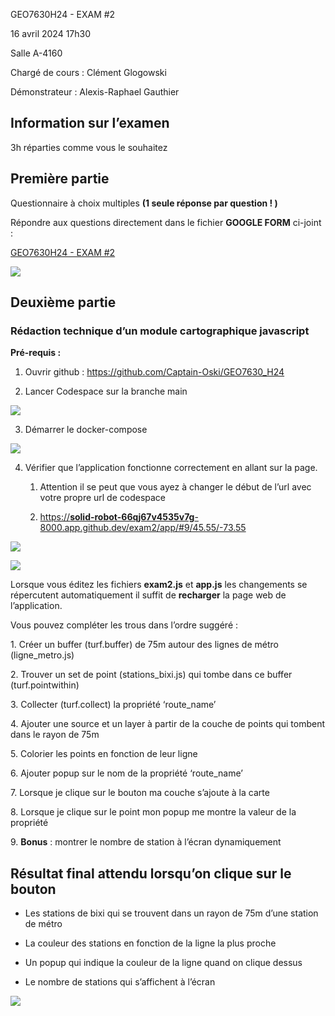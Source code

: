 GEO7630H24 - EXAM #2

16 avril 2024 17h30 

Salle A-4160

Chargé de cours : Clément Glogowski

Démonstrateur : Alexis-Raphael Gauthier


## Information sur l’examen

3h réparties comme vous le souhaitez


## Première partie

Questionnaire à choix multiples **(1 seule réponse par question ! )**

Répondre aux questions directement dans le fichier **GOOGLE FORM** ci-joint : 

[GEO7630H24 - EXAM #2](https://docs.google.com/forms/d/1LE0kX1vUTpD_M6LYjiW7JM-V0YtsESqSVPLht5M1OZQ)

![](https://lh7-us.googleusercontent.com/NerGuCII0uClB6xn19mLNdTr-5ytaTVi5RJX6fgm-wI9MxKOTuKQxCKIPr9Kscbsd80JPnFwqgNIdfxEbtKcaFJlLk3Hg49KRf_5HT6E2E3I_wPFXE-2-rhmLnGMaErWHv95bLK-MjneG3OS-cdlmGc)


## Deuxième partie 

### Rédaction technique d’un module cartographique javascript

**Pré-requis :** 

1. Ouvrir github : <https://github.com/Captain-Oski/GEO7630_H24>

2. Lancer Codespace sur la branche main 

![](https://lh7-us.googleusercontent.com/JCYazoCe9Got5ahBgA5jt7Z3i0lfVALd5-iAqCg-8s_RAhse8zHUh0Apz68AULIjVsbq4CKF5qLynG0hnVvgs0JlNgMDBMSRGGODrqBxhbY25WrhjrtCj60yfFi-3Gp_VPAv4i5tnrIcyBoBx6B-3gw)

3. Démarrer le docker-compose

![](https://lh7-us.googleusercontent.com/o16FRIK1sKD96mCQs4NT8e63_0i3ZGhZ8KaUhJu9kxqSb2JbAV0nDVPhxvKyq7VvGVWSKd9C24wi7HSw8DZI3xXM4iuXVxtrHfLpFjUQF-Bp6P_vYRKpSKIOueDvMyY9aTmwLLUtSV6EGK5dtiRn8lA)

4. Vérifier que l’application fonctionne correctement en allant sur la page. 

   1. Attention il se peut que vous ayez à changer le début de l’url avec votre propre url de codespace

   2. [https://**solid-robot-66qj67v4535v7g**-8000.app.github.dev/exam2/app/#9/45.55/-73.55](https://solid-robot-66qj67v4535v7g-8000.app.github.dev/exam2/app/#9/45.55/-73.55)

![](https://lh7-us.googleusercontent.com/oTjaZyfWgroqY_e2t-Au8GN23CXh4qfBYbHjRonh1cNwkwJk6MBRNsEcp0zwvbHpI17QSwpRDq2q72C6S1ngxObid9c5_aaQgM5e9xvyD4uBv8sqg9y7U3JPLr-B6wg6qBLFMzFvnZyvrmhkEzpmneY)

![](https://lh7-us.googleusercontent.com/uREElehCdASKRUnITWUjA7rDYTn8yl38z0y24DXdhDaQ2eJSMR4phZY-sPIF997J0DEaqFGTWhGcfkjvgOl5Jd8XLXvVq5QzF5t5zXLKb4zOkWoeCAJZzv-EqlI9p4enVHJv4yCRuE93cFVOZU67gmk)

Lorsque vous éditez les fichiers **exam2.js** et **app.js** les changements se répercutent automatiquement il suffit de **recharger** la page web de l’application. 

Vous pouvez compléter les trous dans l’ordre suggéré :

1\. Créer un buffer (turf.buffer) de 75m autour des lignes de métro (ligne\_metro.js)

2\. Trouver un set de point (stations\_bixi.js) qui tombe dans ce buffer (turf.pointwithin)

3\. Collecter (turf.collect) la propriété ‘route\_name’

4\. Ajouter une source et un layer à partir de la couche de points qui tombent dans le rayon de 75m

5\. Colorier les points en fonction de leur ligne

6\. Ajouter popup sur le nom de la propriété ‘route\_name’

7\. Lorsque je clique sur le bouton ma couche s’ajoute à la carte

8\. Lorsque je clique sur le point mon popup me montre la valeur de la propriété

9\. **Bonus** : montrer le nombre de station à l’écran dynamiquement


## Résultat final attendu lorsqu’on clique sur le bouton

- Les stations de bixi qui se trouvent dans un rayon de 75m d’une station de métro

- La couleur des stations en fonction de la ligne la plus proche

- Un popup qui indique la couleur de la ligne quand on clique dessus

- Le nombre de stations qui s’affichent à l’écran

![](https://lh7-us.googleusercontent.com/-LAQnVum5BTst-oA4qnrUE3D7y1N7-y8Hm1ZLtdx7gvQ04_Zjc210Bc5TIsXx5BQrOtgIG0nWRnmZlEVcAxLfIgGmhSyGDc5N5tQ0br3rzvkmaonllwrvSESbSHqLUUKgh3b6TG5e1GdLpj8O0yazco)
